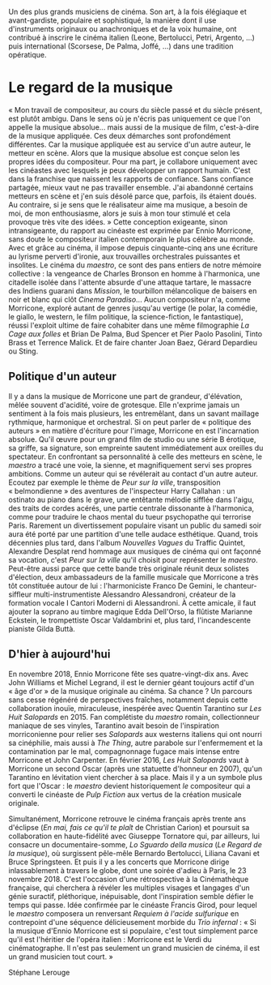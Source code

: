 Un des plus grands musiciens de cinéma. Son art, à la fois élégiaque et avant-gardiste, populaire et sophistiqué, la manière dont il use d'instruments originaux ou anachroniques et de la voix humaine, ont contribué à inscrire le cinéma italien (Leone, Bertolucci, Petri, Argento, ...) puis international (Scorsese, De Palma, Joffé, ...) dans une tradition opératique.

# Le regard de la musique

«&nbsp;Mon travail de compositeur, au cours du siècle passé et du siècle présent, est plutôt ambigu. Dans le sens où je n'écris pas uniquement ce que l'on appelle la musique absolue... mais aussi de la musique de film, c'est-à-dire de la musique appliquée. Ces deux démarches sont profondément différentes. Car la musique appliquée est au service d'un autre auteur, le metteur en scène. Alors que la musique absolue est conçue selon les propres idées du compositeur. Pour ma part, je collabore uniquement avec les cinéastes avec lesquels je peux développer un rapport humain. C'est dans la franchise que naissent les rapports de confiance. Sans confiance partagée, mieux vaut ne pas travailler ensemble. J'ai abandonné certains metteurs en scène et j'en suis désolé parce que, parfois, ils étaient doués. Au contraire, si je sens que le réalisateur aime ma musique, a besoin de moi, de mon enthousiasme, alors je suis à mon tour stimulé et cela provoque très vite des idées.&nbsp;» Cette conception exigeante, sinon intransigeante, du rapport au cinéaste est exprimée par Ennio Morricone, sans doute le compositeur italien contemporain le plus célèbre au monde. Avec et grâce au cinéma, il impose depuis cinquante-cinq ans une écriture au lyrisme perverti d'ironie, aux trouvailles orchestrales puissantes et insolites. Le cinéma du *maestro*, ce sont des pans entiers de notre mémoire collective&nbsp;: la vengeance de Charles Bronson en homme à l'harmonica, une citadelle isolée dans l'attente absurde d'une attaque tartare, le massacre des Indiens guarani dans *Mission*, le tourbillon mélancolique de baisers en noir et blanc qui clôt *Cinema Paradiso*... Aucun compositeur n'a, comme Morricone, exploré autant de genres jusqu'au vertige (le polar, la comédie, le giallo, le western, le film politique, la science-fiction, le fantastique), réussi l'exploit ultime de faire cohabiter dans une même filmographie *La Cage aux folles* et Brian De Palma, Bud Spencer et Pier Paolo Pasolini, Tinto Brass et Terrence Malick. Et de faire chanter Joan Baez, Gérard Depardieu ou Sting.

## Politique d'un auteur

Il y a dans la musique de Morricone une part de grandeur, d'élévation, mêlée souvent d'acidité, voire de grotesque. Elle n'exprime jamais un sentiment à la fois mais plusieurs, les entremêlant, dans un savant maillage rythmique, harmonique et orchestral. Si on peut parler de «&nbsp;politique des auteurs&nbsp;» en matière d'écriture pour l'image, Morricone en est l'incarnation absolue. Qu'il œuvre pour un grand film de studio ou une série B érotique, sa griffe, sa signature, son empreinte sautent immédiatement aux oreilles du spectateur. En confrontant sa personnalité à celle des metteurs en scène, le *maestro* a tracé une voie, la sienne, et magnifiquement servi ses propres ambitions. Comme un auteur qui se révélerait au contact d'un autre auteur. Ecoutez par exemple le thème de *Peur sur la ville*, transposition «&nbsp;belmondienne&nbsp;» des aventures de l'inspecteur Harry Callahan&nbsp;: un ostinato au piano dans le grave, une entêtante mélodie sifflée dans l'aigu, des traits de cordes acérés, une partie centrale dissonante à l'harmonica, comme pour traduire le chaos mental du tueur psychopathe qui terrorise Paris. Rarement un divertissement populaire visant un public du samedi soir aura été porté par une partition d'une telle audace esthétique. Quand, trois décennies plus tard, dans l'album *Nouvelles Vagues* du Traffic Quintet, Alexandre Desplat rend hommage aux musiques de cinéma qui ont façonné sa vocation, c'est *Peur sur la ville* qu'il choisit pour représenter le *maestro*. Peut-être aussi parce que cette bande très originale réunit deux solistes d'élection, deux ambassadeurs de la famille musicale que Morricone a très tôt constituée autour de lui&nbsp;: l'harmoniciste Franco De Gemini, le chanteur-siffleur multi-instrumentiste Alessandro Alessandroni, créateur de la formation vocale I Cantori Moderni di Alessandroni. À cette amicale, il faut ajouter la soprano au timbre magique Edda Dell'Orso, la flûtiste Marianne Eckstein, le trompettiste Oscar Valdambrini et, plus tard, l'incandescente pianiste Gilda Buttà.

## D'hier à aujourd'hui

En novembre 2018, Ennio Morricone fête ses quatre-vingt-dix ans. Avec John Williams et Michel Legrand, il est le dernier géant toujours actif d'un «&nbsp;âge d'or&nbsp;» de la musique originale au cinéma. Sa chance&nbsp;? Un parcours sans cesse régénéré de perspectives fraîches, notamment depuis cette collaboration inouïe, miraculeuse, inespérée avec Quentin Tarantino sur *Les Huit Salopards* en 2015. Fan complétiste du *maestro* romain, collectionneur maniaque de ses vinyles, Tarantino avait besoin de l'inspiration morriconienne pour relier ses *Salopards* aux westerns italiens qui ont nourri sa cinéphilie, mais aussi à *The Thing*, autre parabole sur l'enfermement et la contamination par le mal, compagnonnage fugace mais intense entre Morricone et John Carpenter. En février 2016, *Les Huit Salopards* vaut à Morricone un second Oscar (après une statuette d'honneur en 2007), qu'un Tarantino en lévitation vient chercher à sa place. Mais il y a un symbole plus fort que l'Oscar&nbsp;: le *maestro* devient historiquement *le* compositeur qui a converti le cinéaste de *Pulp Fiction* aux vertus de la création musicale originale.

Simultanément, Morricone retrouve le cinéma français après trente ans d'éclipse (*En mai, fais ce qu'il te plaît* de Christian Carion) et poursuit sa collaboration en haute-fidélité avec Giuseppe Tornatore qui, par ailleurs, lui consacre un documentaire-somme, *Lo Sguardo della musica* (*Le Regard de la musique*), où surgissent pêle-mêle Bernardo Bertolucci, Liliana Cavani et Bruce Springsteen. Et puis il y a les concerts que Morricone dirige inlassablement à travers le globe, dont une soirée d'adieu à Paris, le 23 novembre 2018. C'est l'occasion d'une rétrospective à la Cinémathèque française, qui cherchera à révéler les multiples visages et langages d'un génie suractif, pléthorique, inépuisable, dont l'inspiration semble défier le temps qui passe. Idée confirmée par le cinéaste Francis Girod, pour lequel le *maestro* composera un renversant *Requiem à l'acide sulfurique* en contrepoint d'une séquence délicieusement morbide du *Trio infernal*&nbsp;: «&nbsp;Si la musique d'Ennio Morricone est si populaire, c'est tout simplement parce qu'il est l'héritier de l'opéra italien&nbsp;: Morricone est le Verdi du cinématographe. Il n'est pas seulement un grand musicien de cinéma, il est un grand musicien tout court.&nbsp;»

Stéphane Lerouge